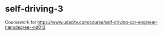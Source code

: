 # self-driving-3
Coursework for https://www.udacity.com/course/self-driving-car-engineer-nanodegree--nd013

